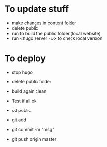 # To update stuff
- make changes in content folder
- delete public
- run <hugo> to build the public folder (local website)
- run <hugo server -D> to check local version

# To deploy
- stop hugo
- delete public folder
- build again clean
- Test if all ok

- cd public
- git add .
- git commit -m "msg"
- git push origin master
